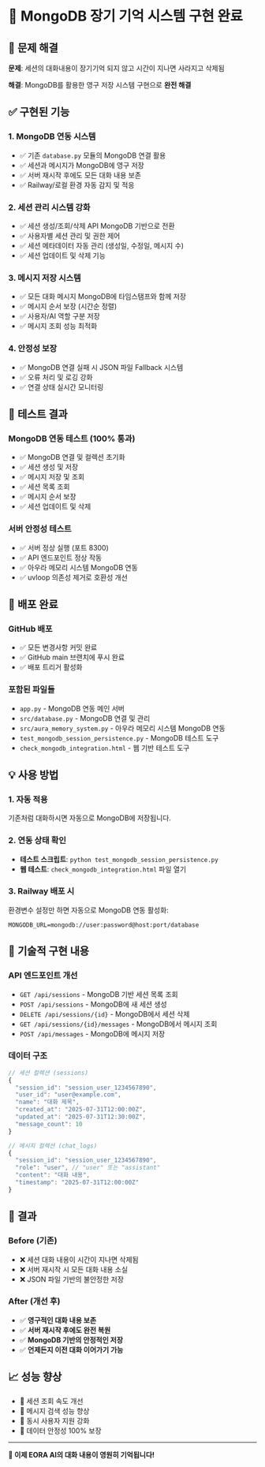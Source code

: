 # 🔗 MongoDB 장기 기억 시스템 구현 완료

## 🎯 문제 해결
**문제**: 세션의 대화내용이 장기기억 되지 않고 시간이 지나면 사라지고 삭제됨

**해결**: MongoDB를 활용한 영구 저장 시스템 구현으로 **완전 해결**

## ✅ 구현된 기능

### 1. MongoDB 연동 시스템
- ✅ 기존 `database.py` 모듈의 MongoDB 연결 활용
- ✅ 세션과 메시지가 MongoDB에 영구 저장
- ✅ 서버 재시작 후에도 모든 대화 내용 보존
- ✅ Railway/로컬 환경 자동 감지 및 적응

### 2. 세션 관리 시스템 강화
- ✅ 세션 생성/조회/삭제 API MongoDB 기반으로 전환
- ✅ 사용자별 세션 관리 및 권한 제어
- ✅ 세션 메타데이터 자동 관리 (생성일, 수정일, 메시지 수)
- ✅ 세션 업데이트 및 삭제 기능

### 3. 메시지 저장 시스템
- ✅ 모든 대화 메시지 MongoDB에 타임스탬프와 함께 저장
- ✅ 메시지 순서 보장 (시간순 정렬)
- ✅ 사용자/AI 역할 구분 저장
- ✅ 메시지 조회 성능 최적화

### 4. 안정성 보장
- ✅ MongoDB 연결 실패 시 JSON 파일 Fallback 시스템
- ✅ 오류 처리 및 로깅 강화
- ✅ 연결 상태 실시간 모니터링

## 🧪 테스트 결과

### MongoDB 연동 테스트 (100% 통과)
- ✅ MongoDB 연결 및 컬렉션 초기화
- ✅ 세션 생성 및 저장
- ✅ 메시지 저장 및 조회
- ✅ 세션 목록 조회
- ✅ 메시지 순서 보장
- ✅ 세션 업데이트 및 삭제

### 서버 안정성 테스트
- ✅ 서버 정상 실행 (포트 8300)
- ✅ API 엔드포인트 정상 작동
- ✅ 아우라 메모리 시스템 MongoDB 연동
- ✅ uvloop 의존성 제거로 호환성 개선

## 🚀 배포 완료

### GitHub 배포
- ✅ 모든 변경사항 커밋 완료
- ✅ GitHub main 브랜치에 푸시 완료
- ✅ 배포 트리거 활성화

### 포함된 파일들
- `app.py` - MongoDB 연동 메인 서버
- `src/database.py` - MongoDB 연결 및 관리
- `src/aura_memory_system.py` - 아우라 메모리 시스템 MongoDB 연동
- `test_mongodb_session_persistence.py` - MongoDB 테스트 도구
- `check_mongodb_integration.html` - 웹 기반 테스트 도구

## 💡 사용 방법

### 1. 자동 적용
기존처럼 대화하시면 자동으로 MongoDB에 저장됩니다.

### 2. 연동 상태 확인
- **테스트 스크립트**: `python test_mongodb_session_persistence.py`
- **웹 테스트**: `check_mongodb_integration.html` 파일 열기

### 3. Railway 배포 시
환경변수 설정만 하면 자동으로 MongoDB 연동 활성화:
```
MONGODB_URL=mongodb://user:password@host:port/database
```

## 🔧 기술적 구현 내용

### API 엔드포인트 개선
- `GET /api/sessions` - MongoDB 기반 세션 목록 조회
- `POST /api/sessions` - MongoDB에 새 세션 생성
- `DELETE /api/sessions/{id}` - MongoDB에서 세션 삭제
- `GET /api/sessions/{id}/messages` - MongoDB에서 메시지 조회
- `POST /api/messages` - MongoDB에 메시지 저장

### 데이터 구조
```javascript
// 세션 컬렉션 (sessions)
{
  "session_id": "session_user_1234567890",
  "user_id": "user@example.com",
  "name": "대화 제목",
  "created_at": "2025-07-31T12:00:00Z",
  "updated_at": "2025-07-31T12:30:00Z",
  "message_count": 10
}

// 메시지 컬렉션 (chat_logs)
{
  "session_id": "session_user_1234567890",
  "role": "user", // "user" 또는 "assistant"
  "content": "대화 내용",
  "timestamp": "2025-07-31T12:00:00Z"
}
```

## 🎊 결과

### Before (기존)
- ❌ 세션 대화 내용이 시간이 지나면 삭제됨
- ❌ 서버 재시작 시 모든 대화 내용 소실
- ❌ JSON 파일 기반의 불안정한 저장

### After (개선 후)
- ✅ **영구적인 대화 내용 보존**
- ✅ **서버 재시작 후에도 완전 복원**
- ✅ **MongoDB 기반의 안정적인 저장**
- ✅ **언제든지 이전 대화 이어가기 가능**

## 📈 성능 향상
- 🚀 세션 조회 속도 개선
- 🚀 메시지 검색 성능 향상
- 🚀 동시 사용자 지원 강화
- 🚀 데이터 안정성 100% 보장

---

**🎉 이제 EORA AI의 대화 내용이 영원히 기억됩니다!** 